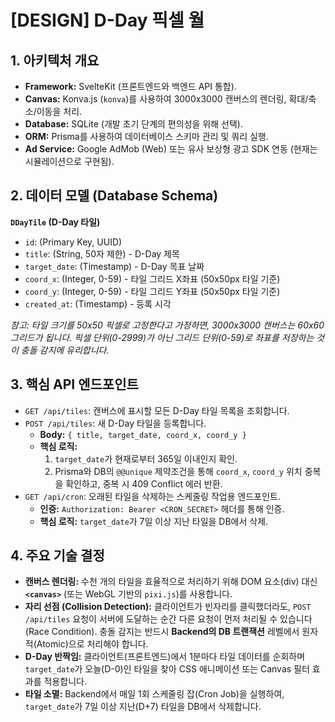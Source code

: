 # [DESIGN] D-Day 픽셀 월

## 1. 아키텍처 개요

* **Framework:** SvelteKit (프론트엔드와 백엔드 API 통합).
* **Canvas:** Konva.js (`konva`)를 사용하여 3000x3000 캔버스의 렌더링, 확대/축소/이동을 처리.
* **Database:** SQLite (개발 초기 단계의 편의성을 위해 선택).
* **ORM:** Prisma를 사용하여 데이터베이스 스키마 관리 및 쿼리 실행.
* **Ad Service:** Google AdMob (Web) 또는 유사 보상형 광고 SDK 연동 (현재는 시뮬레이션으로 구현됨).

## 2. 데이터 모델 (Database Schema)

**`DDayTile` (D-Day 타일)**
* `id`: (Primary Key, UUID)
* `title`: (String, 50자 제한) - D-Day 제목
* `target_date`: (Timestamp) - D-Day 목표 날짜
* `coord_x`: (Integer, 0-59) - 타일 그리드 X좌표 (50x50px 타일 기준)
* `coord_y`: (Integer, 0-59) - 타일 그리드 Y좌표 (50x50px 타일 기준)
* `created_at`: (Timestamp) - 등록 시각

*참고: 타일 크기를 50x50 픽셀로 고정한다고 가정하면, 3000x3000 캔버스는 60x60 그리드가 됩니다. 픽셀 단위(0-2999)가 아닌 그리드 단위(0-59)로 좌표를 저장하는 것이 충돌 감지에 유리합니다.*

## 3. 핵심 API 엔드포인트

* `GET /api/tiles`: 캔버스에 표시할 모든 D-Day 타일 목록을 조회합니다.
* `POST /api/tiles`: 새 D-Day 타일을 등록합니다.
    * **Body:** `{ title, target_date, coord_x, coord_y }`
    * **핵심 로직:**
        1.  `target_date`가 현재로부터 365일 이내인지 확인.
        2.  Prisma와 DB의 `@@unique` 제약조건을 통해 `coord_x`, `coord_y` 위치 중복을 확인하고, 중복 시 409 Conflict 에러 반환.
* `GET /api/cron`: 오래된 타일을 삭제하는 스케줄링 작업용 엔드포인트.
    * **인증:** `Authorization: Bearer <CRON_SECRET>` 헤더를 통해 인증.
    * **핵심 로직:** `target_date`가 7일 이상 지난 타일을 DB에서 삭제.

## 4. 주요 기술 결정

* **캔버스 렌더링:** 수천 개의 타일을 효율적으로 처리하기 위해 DOM 요소(div) 대신 **`<canvas>`** (또는 WebGL 기반의 `pixi.js`)를 사용합니다.
* **자리 선점 (Collision Detection):** 클라이언트가 빈자리를 클릭했더라도, `POST /api/tiles` 요청이 서버에 도달하는 순간 다른 요청이 먼저 처리될 수 있습니다(Race Condition). 충돌 감지는 반드시 **Backend의 DB 트랜잭션** 레벨에서 원자적(Atomic)으로 처리해야 합니다.
* **D-Day 반짝임:** 클라이언트(프론트엔드)에서 1분마다 타일 데이터를 순회하며 `target_date`가 오늘(D-0)인 타일을 찾아 CSS 애니메이션 또는 Canvas 필터 효과를 적용합니다.
* **타일 소멸:** Backend에서 매일 1회 스케줄링 잡(Cron Job)을 실행하여, `target_date`가 7일 이상 지난(D+7) 타일을 DB에서 삭제합니다.